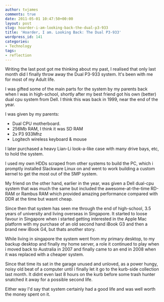 ```yaml
---
author: tvjames
comments: true
date: 2011-05-01 10:47:50+00:00
layout: post
slug: hoarder-i-am-looking-back-the-dual-p3-933
title: 'Hoarder, I am. Looking Back: The Dual P3-933'
wordpress_id: 141
categories:
- Technology
tags:
- reflection
---
```


Writing the last post got me thinking about my past, I realised that only last month did I finally throw away the Dual P3-933 system. It's been with me for most of my Adult life.

I was gifted some of the main parts for the system by my parents back when I was in high-school, shortly after my best friend got his own (better) dual cpu system from Dell. I think this was back in 1999, near the end of the year.

I was given by my parents:

  * Dual CPU motherboard.
  * 256Mb RAM, I think it was SD RAM
  * 2x P3 933Mhz
  * Logitech wireless keyboard & mouse

I later purchased a heavy Lian-Li look-a-like case with many drive bays, etc, to hold the system.

I used my own HDDs scraped from other systems to build the PC, which i promptly installed Slackware Linux on and went to work building a custom kernel to get the most out of the SMP system.

My friend on the other hand, earlier in the year, was given a Dell dual-cpu system that was much the same but included the awesome-at-the-time RD-RAM or Rambus RAM which provided amazing performance compared with DDR at the time but wasnt cheap.

Since then that system has seen me through the end of high-school, 3.5 years of university and living overseas in Singapore. It started to loose favour in Singapore when i started getting interested in the Apple Mac platform with my purchase of an old second hand iBook G3 and then a brand new iBook G4, but thats another story.

While living in singapore the system went from my primary desktop, to my backup desktop and finally my home server, a role it continued to play when i moved back to Australia in 2007 and finally came to an end in 2008 when it was replaced with a cheaper system.

Since that time its sat in the garage unused and unloved, as a power hungy, noisy old beat of a computer until i finally let it go to the kurb-side collection last month. It didnt even last 8 hours on the kurb before some trash hunter snatched it away for a possible second life.

Either way I'd say that system certainly had a good life and was well worth the money spent on it.

